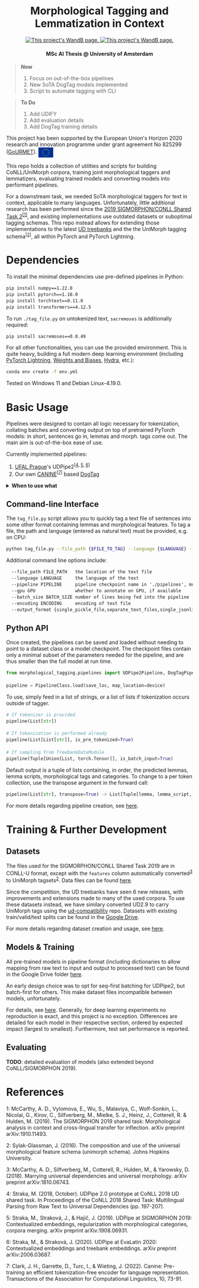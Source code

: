 <h1 align="center">
  Morphological Tagging and Lemmatization in Context
</h1>

<p align="center">
<!--
<a href="https://www.notion.so/MSc-AI-Thesis-9c3ba8027f6b4e3a82f0e391a6db76a9">
    <img
    src="https://img.shields.io/badge/Notion-%23000000.svg?style=for-the-badge&logo=notion&logoColor=white"
    alt="This project's Notion page."
    style="float: center;"
    />
</a>
-->
<a href="https://wandb.ai/verhivo/morph_tag_lemmatize?workspace=user-verhivo">
    <img src="https://img.shields.io/badge/WandB-%23000000.svg?&style=for-the-badge&logo=weightsandbiases&logoColor=#FFBE00"
    alt="This project's WandB page."
    style="float: center;"
    />
</a>
<a href="https://drive.google.com/drive/folders/1O0NZgyjkiuWQ9FuqZpsgFII2j8487Mct?usp=sharing">
    <img src="https://img.shields.io/badge/Drive-%23000000.svg?&style=for-the-badge&logo=googledrive&logoColor=#FFBE00"
    alt="This project's WandB page."
    style="float: center;"
    />
</a>
<h4 align="center">MSc AI Thesis @ University of Amsterdam</h4>
</p>

> **New**
> 1. Focus on out-of-the-box pipelines
> 2. New SoTA DogTag models implemented
> 3. Script to automate tagging with CLI

> **To Do**
> 1. Add UDIFY
> 2. Add evaluation details
> 3. Add DogTag training details

This project has been supported by the European Union's Horizon 2020 research and innovation programme under grant agreement No 825299 ([GoURMET](https://gourmet-project.eu/)). <img src="./misc/figures/EU_flag.jpg" width="40px" style="vertical-align:middle">

This repo holds a collection of utilities and scripts for building CoNLL/UniMorph corpora, training joint morphological taggers and lemmatizers, evaluating trained models and converting models into performant pipelines.

For a downstream task, we needed SoTA morphological taggers for text in context, applicable to many languages. Unfortunately, little additional research has been performed since the [2019 SIGMORPHON/CONLL Shared Task 2](https://sigmorphon.github.io/sharedtasks/2019/task2/)<sup>[[1]](#sharedtask2019)</sup>, and existing implementations use outdated datasets or suboptimal tagging schemas. This repo instead allows for extending those implementations to the latest [UD treebanks](https://universaldependencies.org/#language-) and the the UniMorph tagging schema<sup>[[2]](#unimorphschema)</sup>, all within PyTorch and PyTorch Lightning.

<!--
### Contents

1. **Environment:**
2. **Datasets:**
3. **Models:**
4. **References:** cited papers useful for further reading
-->

# Dependencies

To install the minimal dependencies use pre-defined pipelines in Python:

```bash
pip install numpy==1.22.0
pip install pytorch==1.10.0
pip install torchtext==0.11.0
pip install transformers==4.12.5
```

To run `./tag_file.py` on untokenized text, `sacremoses` is additionally required:

```bash
pip install sacremoses==0.0.49
```

For all other functionalities, you can use the provided environment. This is quite heavy, building a full modern deep learning environment (including [PyTorch Lightning](https://pytorch-lightning.readthedocs.io/en/latest/), [Weights and Biases](https://docs.wandb.ai/ref/python), [Hydra](https://hydra.cc/docs/intro/), etc.):

```bash
conda env create -f env.yml
```

Tested on Windows 11 and Debian Linux-4.19.0.

# Basic Usage

Pipelines were designed to contain all logic necessary for tokenization, collating batches and converting output on top of pretrained PyTorch models: in short, sentences go in, lemmas and morph. tags come out. The main aim is out-of-the-box ease of use.

Currently implemented pipelines:

1. [UFAL Prague](https://github.com/ufal/udpipe/tree/udpipe-2)'s UDPipe2<sup>[[4](#udpipe2conll), [5](#UDPipe2SIGMORPHON), [6](#UDPipe2EvaLatin)]</sup>
2. Our own [CANINE](https://huggingface.co/google/canine-s)<sup>[[7](#canine)]</sup> based [DogTag](?)

<details>
<summary><b>When to use what</b></summary>
<p>
Currently, both UDPipe2 and DogTag perform roughly the same. UDPipe2 is a better morphological tagger for higher resource languages and DogTag seems to be better at both lemmatizing and tagging for low resource languages (Finnish, Turkish). Since the difference is more pronounced for the latter, and a bit of vanity, DogTag should be the default.

In case memory or speed constraints are in place:

1. **Memory**: UDPipe requires loading in both word and contextual (i.e. a BERT variant) embeddings. These dominate memory used. DogTag requires only loading in a smaller transformer, CANINE. For both file and RAM usage, DogTag is significantly slimmer (~1.5 GB).
2. **Inference Speed**: CANINE operates at the character level, resulting in far larger input strings. As such, it is quite a bit faster at equal batch sizes than DogTag.
3. **Training Speed**: UDPipe requires finetuning a relatively small number of parameters on top of a lot of pre-trained modules. Training is *much* faster than other implemented models.

</p>
</details>

## Command-line Interface

The `tag_file.py` script allows you to quickly tag a text file of sentences into some other format containing lemmas and morphological features. To tag a file, the path and language (entered as natural text) must be provided, e.g. on CPU:

```bash
python tag_file.py --file_path {$FILE_TO_TAG} --language {$LANGUAGE} --gpu 0
```

Additional command line options include:
```txt
  --file_path FILE_PATH   the location of the text file
  --language LANGUAGE     the language of the text
  --pipeline PIPELINE     pipeline checkpoint name in './pipelines', must contain architecture
  --gpu GPU               whether to annotate on GPU, if available
  --batch_size BATCH_SIZE number of lines being fed into the pipeline
  --encoding ENCODING     encoding of text file
  --output_format {single_pickle_file,separate_text_files,single_jsonlines_file} [{single_pickle_file,separate_text_files,single_jsonlines_file} ...] output format
```

## Python API

Once created, the pipelines can be saved and loaded without needing to point to a dataset class or a model checkpoint. The checkpoint files contain only a minimal subset of the parameters needed for the pipeline, and are thus smaller than the full model at run time.

```python
from morphological_tagging.pipelines import UDPipe2Pipeline, DogTagPipeline

pipeline = PipelineClass.load(save_loc, map_location=device)
```

To use, simply feed in a list of strings, or a list of lists if tokenization occurs outside of tagger.

```python
# If tokenizer is provided
pipeline(List[str])

# If tokenization is performed already
pipeline(List[List[str]], is_pre_tokenized=True)

# If sampling from TreebankDataModule
pipeline(Tuple[Union[List, torch.Tensor]], is_batch_input=True)
```

Default output is a tuple of lists containing, in order, the predicted lemmas, lemma scripts, morphological tags and categories. To change to a per token collection, use the transpose argument in the forward call:

```python
pipeline(List[str], transpose=True) -> List[Tuple[lemma, lemma_script, morph_tags, morph_cats], ...]
```

For more details regarding pipeline creation, see [here](./morphological_tagging/README.md).

# Training & Further Development
## Datasets

The files used for the SIGMORPHON/CONLL Shared Task 2019 are in CONLL-U format, except with the `features` column automatically converted<sup>[3](#udconversion)</sup> to UniMorph tagsets<sup>[2](#unimorphschema)</sup>. Data files can be found [here](https://github.com/sigmorphon/2019).

Since the competition, the UD treebanks have seen 6 new releases, with improvements and extensions made to many of the used corpora. To use these datasets instead, we have similary converted UD2.9 to carry UniMorph tags using the [ud-compatibility](https://github.com/unimorph/ud-compatibility) repo. Datasets with existing train/valid/test splits can be found in the [Google Drive](https://drive.google.com/file/d/1lSYGYB-4b5dztlg1iilccctI1KAxVV_e/view?usp=sharing).

For more details regarding dataset creation and usage, see [here](./morphological_tagging/README.md).

## Models & Training

All pre-trained models in pipeline format (including dictionaries to allow mapping from raw text to input and output to processed text) can be found in the Google Drive folder [here](https://drive.google.com/drive/u/0/folders/1O0NZgyjkiuWQ9FuqZpsgFII2j8487Mct).

An early design choice was to opt for seq-first batching for UDPipe2, but batch-first for others. This make dataset files incompatible between models, unfortunately.

For details, see [here](./morphological_tagging/README.md). Generally, for deep learning experiments no reproduction is exact, and this project is no exception. Differences are detailed for each model in their respective section, ordered by expected impact (largest to smallest). Furthermore, test set performance is reported.

## Evaluating

**TODO**: detailed evaluation of models (also extended beyond CoNLL/SIGMORPHON 2019).
<!--
To evaluate a trained model on a pre-defined dataset stored in `./data/corpora`, run

```bash
python -u evaluate_tagger.py ++model_name=UDPipe2 ++dataset_name={$LANGUAGE}_{$TREEBANKNAME} hydra/job_logging=disabled hydra/hydra_logging=disabled
```

It will automatically search for the most recent version of UDPipe2 model available.

The eval files will be stored in `./eval`. These can be read and analyzed in the [evaluation notebook](./evaluation.ipynb)
-->
# References

<a name="sharedtask2019">1</a>: McCarthy, A. D., Vylomova, E., Wu, S., Malaviya, C., Wolf-Sonkin, L., Nicolai, G., Kirov, C., Silfverberg, M., Mielke, S. J., Heinz, J., Cotterell, R. & Hulden, M. (2019). The SIGMORPHON 2019 shared task: Morphological analysis in context and cross-lingual transfer for inflection. arXiv preprint arXiv:1910.11493.

<a name="unimorphschema">2</a>: Sylak-Glassman, J. (2016). The composition and use of the universal morphological feature schema (unimorph schema). Johns Hopkins University.

<a name="udconversion">3</a>: McCarthy, A. D., Silfverberg, M., Cotterell, R., Hulden, M., & Yarowsky, D. (2018). Marrying universal dependencies and universal morphology. arXiv preprint arXiv:1810.06743.

<a name="udpipe2conll">4</a>: Straka, M. (2018, October). UDPipe 2.0 prototype at CoNLL 2018 UD shared task. In Proceedings of the CoNLL 2018 Shared Task: Multilingual Parsing from Raw Text to Universal Dependencies (pp. 197-207).

<a name="UDPipe2SIGMORPHON">5</a>: Straka, M., Straková, J., & Hajič, J. (2019). UDPipe at SIGMORPHON 2019: Contextualized embeddings, regularization with morphological categories, corpora merging. arXiv preprint arXiv:1908.06931.

<a name="UDPipe2EvaLatin">6</a>: Straka, M., & Straková, J. (2020). UDPipe at EvaLatin 2020: Contextualized embeddings and treebank embeddings. arXiv preprint arXiv:2006.03687.

<a name="canine">7</a>: Clark, J. H., Garrette, D., Turc, I., & Wieting, J. (2022). Canine: Pre-training an efficient tokenization-free encoder for language representation. Transactions of the Association for Computational Linguistics, 10, 73-91.
